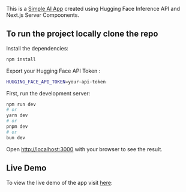 This is a [Simple AI App](https://simple-ai-app.mudasir.live/) created using Hugging Face Inference API and Next.js Server Compoonents.

## To run the project locally clone the repo

Install the dependencies:

```bash
npm install
```

Export your Hugging Face API Token :

```bash
HUGGING_FACE_API_TOKEN=your-api-token
```

First, run the development server:

```bash
npm run dev
# or
yarn dev
# or
pnpm dev
# or
bun dev
```

Open [http://localhost:3000](http://localhost:3000) with your browser to see the result.

## Live Demo

To view the live demo of the app visit [here](https://simple-ai-app.mudasir.live/):
